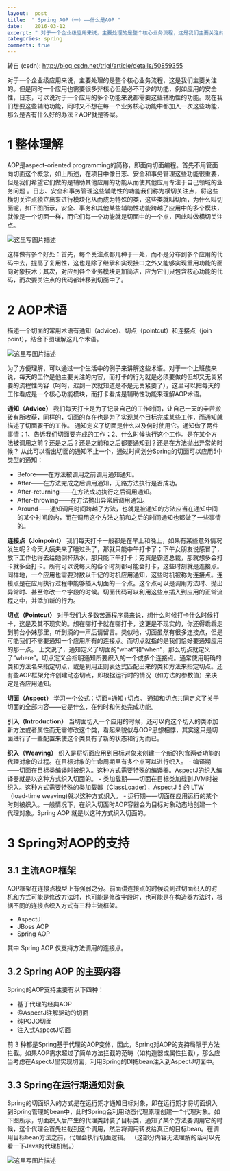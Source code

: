 ```yaml
---
layout:  post
title:  " Spring AOP（一）——什么是AOP "
date:    2016-03-12
excerpt: " 对于一个企业级应用来说，主要处理的是整个核心业务流程，这是我们主要关注的。但是同时一个应用也需要很多非核心但是必不可少的功能，例如应用的安全性，日志，可以说对于一个应用的多个功能来说都需要这些辅助性的功能。现在我们想要这些辅助功能，同时又不想在每一个业务核心功能中都加入一次这些功能，那么是否有什么好的办法？AOP就是答案。1整体理解AOP是aspect-orientedprogrammin... "
categories: spring 
comments: true
---
```

转自 (csdn): http://blog.csdn.net/trigl/article/details/50859355
<div class="markdown_views">
 <p>对于一个企业级应用来说，主要处理的是整个核心业务流程，这是我们主要关注的。但是同时一个应用也需要很多非核心但是必不可少的功能，例如应用的安全性，日志，可以说对于一个应用的多个功能来说都需要这些辅助性的功能。现在我们想要这些辅助功能，同时又不想在每一个业务核心功能中都加入一次这些功能，那么是否有什么好的办法？AOP就是答案。</p> 
 <h1 id="1-整体理解">1 整体理解</h1> 
 <p>AOP是aspect-oriented programming的简称，即面向切面编程。首先不用管面向切面这个概念，如上所述，在项目中像日志、安全和事务管理这些功能很重要，但是我们希望它们做的是辅助其他应用的功能从而使其他应用专注于自己领域的业务问题 。日志、安全和事务管理这些辅助性的功能我们称为横切关注点，将这些横切关注点独立出来进行模块化从而成为特殊的类，这些类就叫切面，为什么叫切面呢，如下图所示，安全、事务和其他某些辅助性功能跨越了应用中的多个模块，就像是一个切面一样，而它们每一个功能就是切面中的一个点，因此叫做横切关注点。</p> 
 <p><img src="http://img.blog.csdn.net/20160311225845822" alt="这里写图片描述" title=""></p> 
 <p>这样做有多个好处：首先，每个关注点都几种于一处，而不是分布到多个应用的代码中去，提高了复用性，这也是除了继承和实现接口之外又能够实现重用功能的面向对象技术；其次，对应到各个业务模块更加简洁，应为它们只包含核心功能的代码，而次要关注点的代码都转移到切面中了。</p> 
 <h1 id="2-aop术语">2 AOP术语</h1> 
 <p>描述一个切面的常用术语有通知（advice）、切点（pointcut）和连接点（join point），结合下图理解这几个术语。</p> 
 <p><img src="http://img.blog.csdn.net/20160311231111249" alt="这里写图片描述" title=""></p> 
 <p>为了方便理解，可以通过一个生活中的例子来讲解这些术语。对于一个上班族来说，每天的工作是他主要关注的内容，而打卡的行为就是必须要做的但却又无关紧要的流程性内容（呵呵，迟到一次就知道是不是无关紧要了），这里可以把每天的工作看成是一个核心功能模块，而打卡看成是辅助性功能来理解AOP术语。</p> 
 <p><strong>通知（Advice）</strong>  我们每天打卡是为了记录自己的工作时间，让自己一天的辛苦搬砖有所收获，同样的，切面的存在也是为了实现某个目标完成某些工作，而通知就描述了切面要干的工作。  通知定义了切面是什么以及何时使用它。通知做了两件事情：1、告诉我们切面要完成的工作；2、什么时候执行这个工作。是在某个方法被调用之前？还是之后？还是之前和之后都要通知到？还是在方法抛出异常的时候？  从此可以看出切面的通知不止一个，通过时间划分Spring的切面可以应用5中类型的通知：</p> 
 <ul> 
  <li>Before——在方法被调用之前调用通知通知。</li> 
  <li>After——在方法完成之后调用通知，无路方法执行是否成功。</li> 
  <li>After-returning——在方法成功执行之后调用通知。</li> 
  <li>After-throwing——在方法抛出异常后调用通知。</li> 
  <li>Around——通知调用时间跨越了方法，也就是被通知的方法应当在通知中间的某个时间段内，而在调用这个方法之前和之后的时间通知也都做了一些事情的。</li> 
 </ul> 
 <p><strong>连接点（Joinpoint）</strong>  我们每天打卡一般都是在早上和晚上，如果有某些意外情况发生呢？今天大姨夫来了睡过头了，那就只能中午打卡了；下午女朋友说感冒了，放下工作也得去给她倒杯热水，那只能下午打卡；劳资是霸道总裁，那就想多会打卡就多会打卡。所有可以说每天的各个时刻都可能会打卡，这些时刻就是连接点。  同样地，一个应用也需要对数以千记的时机应用通知，这些时机被称为连接点。连接点是在应用执行过程中能够插入切面的一个点。这个点可以是调用方法时、抛出异常时、甚至修改一个字段的时候。切面代码可以利用这些点插入到应用的正常流程之中，并添加新的行为。</p> 
 <p><strong>切点（Pointcut）</strong>  对于我们大多数苦逼程序员来说，想什么时候打卡什么时候打卡，这是及其不现实的。想在哪打卡就在哪打卡，这更是不现实的，你还得乖乖走到前台小妹那里，听到滴的一声后请留言。类似地，切面虽然有很多连接点，但是可能我们不需要通知一个应用所有的连接点。而切点就指的是我们恰好要通知应用的那一点。  上文说了，通知定义了切面的“what”和“when”，那么切点就定义了“where”。切点定义会指明通知所要织入的一个或多个连接点。通常使用明确的类和方法名来指定切点，或是利用正则表达式匹配出来的类和方法来指定切点。还有些AOP框架允许创建动态切点，即根据运行时的情况（如方法的参数值）来决定是否应用通知。</p> 
 <p><strong>切面（Aspect）</strong>  学习一个公式：切面=通知+切点。  通知和切点共同定义了关于切面的全部内容——它是什么，在何时和何处完成功能。</p> 
 <p><strong>引入（Introduction）</strong>  当切面切入一个应用的时候，还可以向这个切入的类添加新方法或者属性而无需修改这个类，看起来貌似与OOP思想相悖，其实这只是切面进行了一些配置来使这个类具有了新的状态和行为而已。</p> 
 <p><strong>织入（Weaving）</strong>  织入是将切面应用到目标对象来创建一个新的包含两者功能的代理对象的过程。在目标对象的生命周期里有多个点可以进行织入。  - 编译期——切面在目标类编译时被织入。这种方式需要特殊的编译器。AspectJ的织入编译器就是以这种方式织入切面的。  - 类加载期——切面在目标类加载到JVM时被织入。这种方式需要特殊的类加载器（ClassLoader），AspectJ 5 的 LTW（load-time weaving)就以这种方式织入。  - 运行期——切面在应用运行的某个时刻被织入。一般情况下，在织入切面时AOP容器会为目标对象动态地创建一个代理对象。Spring AOP 就是以这种方式织入切面的。</p> 
 <h1 id="3-spring对aop的支持">3 Spring对AOP的支持</h1> 
 <h2 id="31-主流aop框架">3.1 主流AOP框架</h2> 
 <p>AOP框架在连接点模型上有强弱之分。前面讲连接点的时候说到过切面织入的时机和方式可能是修改方法时，也可能是修改字段时，也可能是在构造器方法时，根据不同的连接点织入方式有三种主流框架。</p> 
 <ul> 
  <li>AspectJ</li> 
  <li>JBoss AOP</li> 
  <li>Spring AOP</li> 
 </ul> 
 <p>其中 Spring AOP 仅支持方法调用的连接点。 </p> 
 <h2 id="32-spring-aop-的主要内容">3.2 Spring AOP 的主要内容</h2> 
 <p>Spring的AOP支持主要有以下四种：</p> 
 <ul> 
  <li>基于代理的经典AOP</li> 
  <li>@AspectJ注解驱动的切面</li> 
  <li>纯POJO切面</li> 
  <li>注入式AspectJ切面</li> 
 </ul> 
 <p>前 3 种都是Spring基于代理的AOP变体，因此，Spring对AOP的支持局限于方法拦截。如果AOP需求超过了简单方法拦截的范畴（如构造器或属性拦截），那么应当考虑在AspectJ里实现切面，利用Spring的DI把bean注入到AspectJ切面中。</p> 
 <h2 id="33-spring在运行期通知对象">3.3 Spring在运行期通知对象</h2> 
 <p>Spring的切面织入的方式是在运行期才通知目标对象，即在运行期才将切面织入到Spring管理的bean中，此时Spring会利用动态代理原理创建一个代理对象。如下图所示，切面织入后产生的代理类封装了目标类，通知了某个方法要调用它的时候，这个代理会首先拦截到这个调用，然后将调用转发给真正的目标bean。在调用目标bean方法之前，代理会执行切面逻辑。  （这部分内容无法理解的话可以先看一下Java的代理机制。）</p> 
 <p><img src="http://img.blog.csdn.net/20160312011613426" alt="这里写图片描述" title=""></p>
</div>